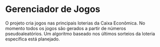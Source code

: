 # Gerenciador de Jogos

O projeto cria jogos nas principais loterias da Caixa Econômica.
No momento todos os jogos são gerados a partir de números pseudoaleatórios. Um algoritmo baseado nos últimos sorteios da loteria específica está planejado.
